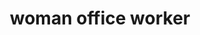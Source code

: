 ---
layout: smileys&emotion
title: woman office worker
emoji: woman_office_worker
permalink: 👩‍💼.html
image: assets/img/3moji/woman_office_worker.png
---